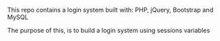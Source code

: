 This repo contains a login system built with: PHP, jQuery, Bootstrap and MySQL 

The purpose of this, is to build a login system using sessions variables

